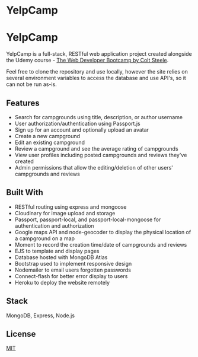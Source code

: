 # YelpCamp

YelpCamp
========

YelpCamp is a full-stack, RESTful web application project created alongside the Udemy course - [The Web Developer Bootcamp by Colt Steele](https://www.udemy.com/the-web-developer-bootcamp/).


Feel free to clone the repository and use locally, however the site relies on several environment variables to access the database and use API's, so it can not be run as-is.

Features
--------
* Search for campgrounds using title, description, or author username
* User authorization/authentication using Passport.js
* Sign up for an account and optionally upload an avatar
* Create a new campground
* Edit an existing campground
* Review a campground and see the average rating of campgrounds
* View user profiles including posted campgrounds and reviews they've created
* Admin permissions that allow the editing/deletion of other users' campgrounds and reviews

Built With
----------
* RESTful routing using express and mongoose
* Cloudinary for image upload and storage
* Passport, passport-local, and passport-local-mongoose for authentication and authorization
* Google maps API and node-geocoder to display the physical location of a campground on a map
* Moment to record the creation time/date of campgrounds and reviews
* EJS to template and display pages
* Database hosted with MongoDB Atlas
* Bootstrap used to implement responsive design
* Nodemailer to email users forgotten passwords
* Connect-flash for better error display to users
* Heroku to deploy the website remotely

Stack
-----
MongoDB, Express, Node.js

License
-------
[MIT](./LICENSE)
